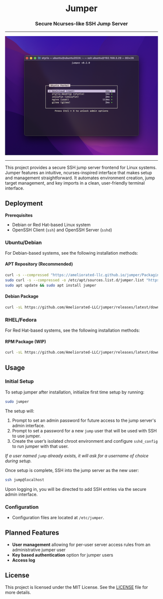 <h1 align="center">Jumper</h1>
<h3 align="center">Secure Ncurses-like SSH Jump Server</h3>

---

![Jumper Screenshot](screenshot.png?raw=true)

---

This project provides a secure SSH jump server frontend for Linux systems. Jumper features an intuitive, ncurses-inspired interface that makes setup and management straightforward. It automates environment creation, jump target management, and key imports in a clean, user-friendly terminal interface.

## Deployment

**Prerequisites**

- Debian or Red Hat-based Linux system
- OpenSSH Client (`ssh`) and OpenSSH Server (`sshd`)

### Ubuntu/Debian

For Debian-based systems, see the following installation methods:

#### APT Repository (Recommended)

```bash
curl -s --compressed "https://ameliorated-llc.github.io/jumper/Packaging/PPA/KEY.gpg" | gpg --dearmor | sudo tee /etc/apt/trusted.gpg.d/jumper.gpg >/dev/null
sudo curl -s --compressed -o /etc/apt/sources.list.d/jumper.list "https://ameliorated-llc.github.io/jumper/Packaging/PPA/any.list"
sudo apt update && sudo apt install jumper
```

#### Debian Package

```bash
curl -sL https://github.com/Ameliorated-LLC/jumper/releases/latest/download/jumper.deb -o jumper.deb && sudo dpkg -i jumper.deb && rm jumper.deb
```

### RHEL/Fedora

For Red Hat-based systems, see the following installation methods:

#### RPM Package (WIP)

```bash
curl -sL https://github.com/Ameliorated-LLC/jumper/releases/latest/download/jumper.rpm -o jumper.rpm && sudo rpm -ivh jumper.rpm && rm jumper.rpm
```

## Usage

### Initial Setup

To setup jumper after installation, initialize first time setup by running:

```bash
sudo jumper
```

The setup will:

1. Prompt to set an admin password for future access to the jump server's admin interface.
2. Prompt to set a password for a new `jump` user that will be used with SSH to use jumper.
3. Create the user’s isolated chroot environment and configure `sshd_config` to run jumper with that user.

*If a user named `jump` already exists, it will ask for a username of choice during setup.*

Once setup is complete, SSH into the jump server as the new user:

```bash
ssh jump@localhost
```

Upon logging in, you will be directed to add SSH entries via the secure admin interface.

### Configuration

- Configuration files are located at `/etc/jumper`.

## Planned Features

- **User management** allowing for per-user server access rules from an administrative jumper user
- **Key based authentication** option for jumper users
- **Access log**

## License

This project is licensed under the MIT License. See the [LICENSE](https://github.com/Ameliorated-LLC/jumper/blob/main/LICENSE) file for more details.